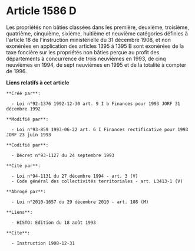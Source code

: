 # Article 1586 D

Les propriétés non bâties classées dans les première, deuxième, troisième, quatrième, cinquième, sixième, huitième et
neuvième catégories définies à l'article 18 de l'instruction ministérielle du 31 décembre 1908, et non exonérées en
application des articles 1395 à 1395 B sont exonérées de la taxe foncière sur les propriétés non bâties perçue au profit des
départements à concurrence de trois neuvièmes en 1993, de cinq neuvièmes en 1994, de sept neuvièmes en 1995 et de la totalité
à compter de 1996.

**Liens relatifs à cet article**

	**Créé par**:

	  - Loi n°92-1376 1992-12-30 art. 9 I b Finances pour 1993 JORF 31 décembre 1992

	**Modifié par**:

	  - Loi n°93-859 1993-06-22 art. 6 I Finances rectificative pour 1993 JORF 23 juin 1993

	**Codifié par**:

	  - Décret n°93-1127 du 24 septembre 1993

	**Cité par**:

	  - Loi n°94-1131 du 27 décembre 1994 - art. 3 (V)
	  - Code général des collectivités territoriales - art. L3413-1 (V)

	**Abrogé par**:

	  - Loi n°2010-1657 du 29 décembre 2010 - art. 108 (M)

	**Liens**:

	  - HISTO: Edition du 18 août 1993

	**Cite**:

	  - Instruction 1908-12-31
